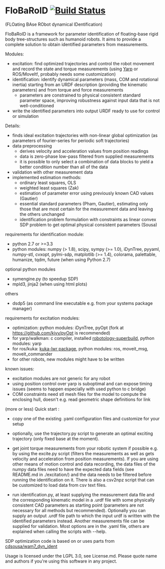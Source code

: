 # FloBaRoID [![Build Status](https://travis-ci.org/kjyv/FloBaRoID.svg?branch=master)](https://travis-ci.org/kjyv/FloBaRoID)

(FLOating BAse RObot dynamical IDentification)

FloBaRoID is a framework for parameter identification of floating-base rigid body tree-structures such as
humanoid robots. It aims to provide a complete solution to obtain identified parameters from measurements.

Modules:

* excitation: find optimized trajectories and control the robot movement and record the state and torque measurements (using [Yarp](https://github.com/robotology/yarp) or ROS/MoveIt!, probably needs some customization)
* identification: identify dynamical parameters (mass, COM and rotational inertia) starting from an URDF description (providing the kinematic parameters) and from torque and force measurements
    * parameters are constrained to physical consistent standard parameter space, improving robustness against input data that is not well-conditioned
* write the identified parameters into output URDF ready to use for control or simulation

Details:

* finds ideal excitation trajectories with non-linear global optimization (as parameters of fourier-series for periodic soft trajectories) 
* data preprocessing
    * derives velocity and acceleration values from position readings
    * data is zero-phase low-pass filtered from supplied measurements
    * it is possible to only select a combination of data blocks to yield a better condition number than all of the data
* validation with other measurement data
* implemented estimation methods:
  * ordinary least squares, OLS
  * weighted least squares (Zak)
  * estimation of parameter error using previously known CAD values (Gautier)
  * essential standard parameters (Pham, Gautier), estimating only those that are most certain for the measurement data and leaving the others unchanged
  * identification problem formulation with constraints as linear convex SDP problem to get optimal physical consistent parameters (Sousa)

requirements for identification module:

* python 2.7 or >=3.3
* python modules: numpy (> 1.8), scipy, sympy (>= 1.0), iDynTree, pyyaml, numpy-stl, cvxopt, pylmi-sdp, matplotlib (>= 1.4), colorama, palettable, humanize, tqdm, future (when using Python 2.7)

optional python modules
* symengine.py (to speedup SDP)
* mpld3, jinja2 (when using html plots)

others
* dsdp5 (as command line executable e.g. from your systems package manager)

requirements for excitation modules:

* optimization: python modules: iDynTree, pyOpt (fork at https://github.com/kjyv/pyOpt is
  recommended)
* for yarp/walkman: c compiler, installed [robotology-superbuild](https://github.com/robotology-playground/robotology-superbuild), python modules: yarp
* for ros/kuka: [kuka-lwr package](https://github.com/CentroEPiaggio/kuka-lwr), python modules: ros, moveit\_msg, moveit\_commander
* for other robots, new modules might have to be written

known issues:

* excitation modules are not generic for any robot
* using position control over yarp is suboptimal and can expose timing issues (seems to happen especially with used python to c bridge)
* COM constraints need stl mesh files for the model to compute the enclosing hull, doesn't e.g. read geometric shape definitions for link

(more or less) Quick start :

* copy one of the existing .yaml configuration files and customize for your setup

* optionally, use the trajectory.py script to generate an optimal exciting trajectory (only fixed
  base at the moment).

* get joint torque measurements from your robotic system if possible e.g. by using the excite.py
  script (filters the measurements as well as gets velocity and acceleration from position
  measurements).  If you are using other means of motion control and data recording, the data files
  of the numpy data files need to have the expected data fields (see README.md in ./excitation/) and
  the data needs to be filtered before running the identification on it. There is also a csv2npz
  script that can be customized to load data from csv text files.

* run identification.py, at least supplying the measurement data file and the corresponding
  kinematic model in a .urdf file with some physically consistent CAD parameters as starting point
  (parameters are not necessary for all methods but recommended).
Optionally you can supply an output .urdf file path to which the input urdf is written with the
identified parameters instead. Another measurements file can be supplied for validation. Most
options are in the .yaml file, others are explained when calling the scripts with --help.


SDP optimization code is based on or uses parts from [cdsousa/wam7\_dyn\_ident](https://github.com/cdsousa/wam7_dyn_ident)

Usage is licensed under the LGPL 3.0, see License.md. Please quote name and authors if you're using this software in any project.

